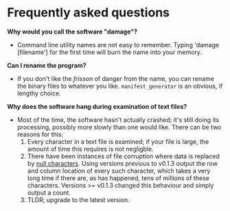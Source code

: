# Frequently asked questions

**Why would you call the software "damage"?**

* Command line utility names are not easy to remember. Typing 'damage [filename'] for the first time will burn the name into your memory.

**Can I rename the program?**

* If you don't like the *frisson* of danger from the name, you can rename the binary files to whatever you like. `manifest_generator` is an obvious, if lengthy choice.

**Why does the software hang during examination of text files?**

* Most of the time, the software hasn't actually crashed; it's still doing its processing, possibly more slowly than one would like. There can be two reasons for this:
	1. Every character in a text file is examined; if your file is large, the amount of time this requires is not negligble.
	2. There have been instances of file corruption where data is replaced by [null characters](https://en.wikipedia.org/wiki/Null_character). Using versions previous to v0.1.3 output the row and column location of every such character, which takes a very long time if there are, as has happened, tens of millions of these characters. Versions >= v0.1.3 changed this behaviour and simply output a count.
	3. TLDR; upgrade to the latest version.
